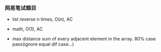 ### 网易笔试题目
- list reverse n times, O(n), AC

- math, O(1), AC

- max distance sum of every adjacent element in the array. 80% case pass(ignore equal dif case...)

